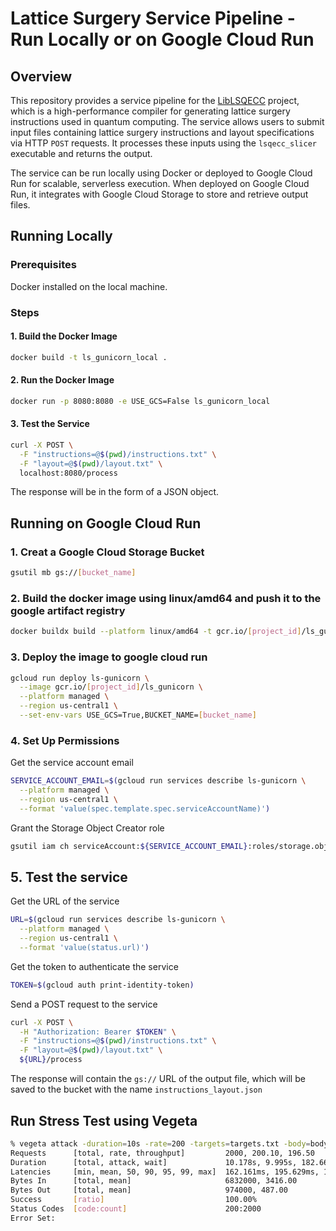 # Lattice Surgery Service Pipeline - Run Locally or on Google Cloud Run

## Overview

This repository provides a service pipeline for the [LibLSQECC](https://github.com/latticesurgery-com/liblsqecc) project, which is a high-performance compiler for generating lattice surgery instructions used in quantum computing. The service allows users to submit input files containing lattice surgery instructions and layout specifications via HTTP `POST` requests. It processes these inputs using the `lsqecc_slicer` executable and returns the output.

The service can be run locally using Docker or deployed to Google Cloud Run for scalable, serverless execution. When deployed on Google Cloud Run, it integrates with Google Cloud Storage to store and retrieve output files.

## Running Locally

### Prerequisites

Docker installed on the local machine.

### Steps

#### 1. Build the Docker Image

```bash
docker build -t ls_gunicorn_local .
```

#### 2. Run the Docker Image

```bash
docker run -p 8080:8080 -e USE_GCS=False ls_gunicorn_local
```

#### 3. Test the Service

```bash
curl -X POST \
  -F "instructions=@$(pwd)/instructions.txt" \
  -F "layout=@$(pwd)/layout.txt" \
  localhost:8080/process
```

The response will be in the form of a JSON object.

## Running on Google Cloud Run

### 1. Creat a Google Cloud Storage Bucket

```bash
gsutil mb gs://[bucket_name]
```

### 2. Build the docker image using linux/amd64 and push it to the google artifact registry

```bash
docker buildx build --platform linux/amd64 -t gcr.io/[project_id]/ls_gunicorn --push .
```

### 3. Deploy the image to google cloud run

```bash
gcloud run deploy ls-gunicorn \
  --image gcr.io/[project_id]/ls_gunicorn \
  --platform managed \
  --region us-central1 \
  --set-env-vars USE_GCS=True,BUCKET_NAME=[bucket_name]
```

### 4. Set Up Permissions

Get the service account email

```bash
SERVICE_ACCOUNT_EMAIL=$(gcloud run services describe ls-gunicorn \
  --platform managed \
  --region us-central1 \
  --format 'value(spec.template.spec.serviceAccountName)')
```

Grant the Storage Object Creator role

```bash
gsutil iam ch serviceAccount:${SERVICE_ACCOUNT_EMAIL}:roles/storage.objectCreator gs://[bucket_name]
```

## 5. Test the service

Get the URL of the service

```bash
URL=$(gcloud run services describe ls-gunicorn \
  --platform managed \
  --region us-central1 \
  --format 'value(status.url)')
```

Get the token to authenticate the service

```bash
TOKEN=$(gcloud auth print-identity-token)
```

Send a POST request to the service

```bash
curl -X POST \
  -H "Authorization: Bearer $TOKEN" \
  -F "instructions=@$(pwd)/instructions.txt" \
  -F "layout=@$(pwd)/layout.txt" \
  ${URL}/process
```

The response will contain the `gs://` URL of the output file, which will be saved to the bucket with the name `instructions_layout.json`

## Run Stress Test using Vegeta

```bash
% vegeta attack -duration=10s -rate=200 -targets=targets.txt -body=body.txt -header "Authorization: Bearer $TOKEN" | vegeta report
Requests      [total, rate, throughput]         2000, 200.10, 196.50
Duration      [total, attack, wait]             10.178s, 9.995s, 182.66ms
Latencies     [min, mean, 50, 90, 95, 99, max]  162.161ms, 195.629ms, 186.283ms, 228.126ms, 260.616ms, 325.499ms, 401.842ms
Bytes In      [total, mean]                     6832000, 3416.00
Bytes Out     [total, mean]                     974000, 487.00
Success       [ratio]                           100.00%
Status Codes  [code:count]                      200:2000
Error Set:
```
